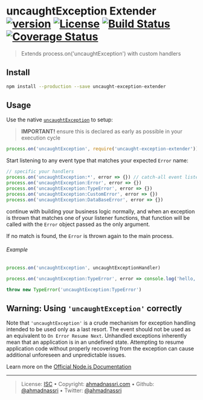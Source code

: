 # uncaughtException Extender [![version][npm-version]][npm-url] [![License][license-image]][license-url] [![Build Status][travis-image]][travis-url] [![Coverage Status][codeclimate-coverage]][codeclimate-url]

> Extends process.on('uncaughtException') with custom handlers

## Install

```bash
npm install --production --save uncaught-exception-extender
```

## Usage

Use the native [`uncaughtException`](https://nodejs.org/api/process.html#process_event_uncaughtexception) to setup:

> **IMPORTANT!** ensure this is declared as early as possible in your execution cycle

```js
process.on('uncaughtException', require('uncaught-exception-extender'))
```

Start listening to any event type that matches your expected `Error` name:

```js
// specific your handlers
process.on('uncaughtException:*', error => {}) // catch-all event listener
process.on('uncaughtException:Error', error => {})
process.on('uncaughtException:TypeError', error => {})
process.on('uncaughtException:CustomError', error => {})
process.on('uncaughtException:DataBaseError', error => {})
```

continue with building your business logic normally, and when an exception is thrown that matches one of your listener functions, that function will be called with the `Error` object passed as the only argument.

If no match is found, the `Error` is thrown again to the main process.

###### Example

```js
process.on('uncaughtException', uncaughtExceptionHandler)

process.on('uncaughtException:TypeError', error => console.log('hello, I\'m a type error!')

throw new TypeError('uncaughtException:TypeError')
```

## Warning: Using `'uncaughtException'` correctly

Note that `'uncaughtException'` is a crude mechanism for exception handling intended to be used only as a last resort. The event should not be used as an equivalent to `On Error Resume Next`. Unhandled exceptions inherently mean that an application is in an undefined state. Attempting to resume application code without properly recovering from the exception can cause additional unforeseen and unpredictable issues.

Learn more on the [Official Node.js Documentation](https://nodejs.org/api/process.html#process_warning_using_uncaughtexception_correctly)

---
> License: [ISC][license-url] &bull; 
> Copyright: [ahmadnassri.com](https://www.ahmadnassri.com) &bull; 
> Github: [@ahmadnassri](https://github.com/ahmadnassri) &bull; 
> Twitter: [@ahmadnassri](https://twitter.com/ahmadnassri)

[license-url]: http://choosealicense.com/licenses/isc/
[license-image]: https://img.shields.io/github/license/ahmadnassri/uncaught-exception-extender.svg?style=flat-square

[travis-url]: https://travis-ci.org/ahmadnassri/node-uncaught-exception-extender
[travis-image]: https://img.shields.io/travis/ahmadnassri/node-uncaught-exception-extender.svg?style=flat-square

[npm-url]: https://www.npmjs.com/package/uncaught-exception-extender
[npm-version]: https://img.shields.io/npm/v/uncaught-exception-extender.svg?style=flat-square

[codeclimate-url]: https://codeclimate.com/github/ahmadnassri/uncaught-exception-extender
[codeclimate-coverage]: https://api.codeclimate.com/v1/badges/05c12808ff97448cd50c/test_coverage?style=flat-square
